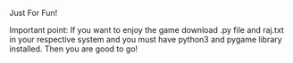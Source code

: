 Just For Fun!


Important point: If you want to enjoy the game download .py file and raj.txt in your respective system and you must have python3 and pygame library installed. Then you are good to go!
 
